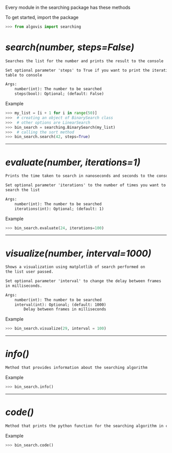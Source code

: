 Every module in the searching package has these methods

To get started, import the package
```python
>>> from algovis import searching
```


# *search(number, steps=False)*

```md
Searches the list for the number and prints the result to the console

Set optional parameter 'steps' to True if you want to print the iterations
table to console

Args:
    number(int): The number to be searched
    steps(bool): Optional; (default: False)
```

Example
```python
>>> my_list = [i + 1 for i in range(50)]
>>>  # creating an object of BinarySearch class
>>>  # other options are LinearSearch
>>> bin_search = searching.BinarySearch(my_list)
>>>  # calling the sort method
>>> bin_search.search(42, steps=True)
```

***

# *evaluate(number, iterations=1)*

```md
Prints the time taken to search in nanoseconds and seconds to the console.

Set optional parameter 'iterations' to the number of times you want to
search the list

Args:
    number(int): The number to be searched
    iterations(int): Optional; (default: 1)

```

Example
```python
>>> bin_search.evaluate(24, iterations=100)
```



***

# *visualize(number, interval=1000)*

```md
Shows a visualization using matplotlib of search performed on
the list user passed.

Set optional parameter 'interval' to change the delay between frames
in milliseconds.

Args:
    number(int): The number to be searched
    interval(int): Optional; (default: 1000)
        Delay between frames in milliseconds

```
Example

```python
>>> bin_search.visualize(29, interval = 100)
```


***

# *info()*

```md
Method that provides information about the searching algorithm
```

Example
```python
>>> bin_search.info()
```

***


# *code()*

```md
Method that prints the python function for the searching algorithm in console
```

Example
```python
>>> bin_search.code()
```

